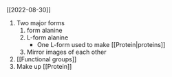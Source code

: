 [[2022-08-30]]

1. Two major forms 
	1. form alanine
	2. L-form alanine
		- One L-form used to make [[Protein|proteins]]
	3. Mirror images of each other
2. [[Functional groups]]
3. Make up [[Protein]]